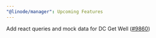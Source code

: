 ```yaml
---
"@linode/manager": Upcoming Features
---
```


Add react queries and mock data for DC Get Well ([#9860](https://github.com/linode/manager/pull/9860))
